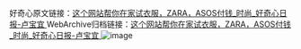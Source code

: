 好奇心原文链接：[这个网站帮你在家试衣服，ZARA，ASOS付钱_时尚_好奇心日报-卢宝宜 ](https://www.qdaily.com/articles/12019.html)
WebArchive归档链接：[这个网站帮你在家试衣服，ZARA，ASOS付钱_时尚_好奇心日报-卢宝宜 ](http://web.archive.org/web/20190623171811/https://www.qdaily.com/articles/12019.html)
![image](http://ww3.sinaimg.cn/large/007d5XDply1g3wbl87axmj30u03km1kx)